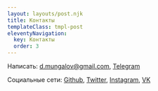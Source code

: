 ```yaml
---
layout: layouts/post.njk
title: Контакты
templateClass: tmpl-post
eleventyNavigation:
  key: Контакты
  order: 3
---
```


<p>
  Написать: 
  <a class="u-email" href="mailto:d.mungalov@gmail.com" rel="me">d.mungalov@gmail.com</a>, 
  <a href="http://t.me/beard_less" rel="me">Telegram</a>
</p>
<p>
  Социальные сети:
    <a target="_blank" href="https://github.com/beardlessman" rel="me">Github</a>,
    <a target="_blank" href="https://twitter.com/beard_less" rel="me">Twitter</a>,
    <a target="_blank" href="https://www.instagram.com/beard__less/" rel="me">Instagram</a>,
    <a target="_blank" href="https://vk.com/beard_less" rel="me">VK</a>
</p>
